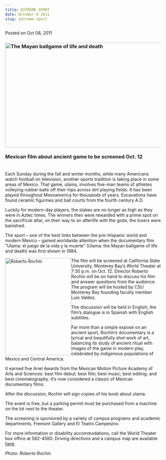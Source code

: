 ```yaml
---
title: EXTREME SPORT
date: October 8 2011
slug: extreme-sport
---
```


  



<span class="date">Posted on Oct 08, 2011    </span>
<h3><img alt=" The Mayan ballgame of life and death" height="338" src="https://news.csumb.edu/sites/default/files/65/attachments/news/images/ulama-small.jpg" width="550"><br>
<br>
Mexican film about ancient game to be screened Oct. 12</br></br></img></h3>
<p>Each Sunday during the fall and winter months, while many
Americans watch football on television, another sports tradition is
taking place in some areas of Mexico. That game, ulama, involves
five-man teams of athletes volleying rubber balls off their hips
across dirt playing fields. It has been played throughout
Mesoamerica for thousands of years. Excavations have found ceramic
figurines and ball courts from the fourth century A.D.</p>
<p>Luckily for modern-day players, the stakes are no longer as high
as they were in Aztec times. The winners then were rewarded with a
prime spot on the sacrificial altar, on their way to an afterlife
with the gods; the losers were banished.</p>
<p>The sport &#x2013; one of the best links between the pre-Hispanic world
and modern Mexico &#x2013; gained worldwide attention when the documentary
film &#x201C;Ulama: el juego de la vida y la muerte&#x201D; (Ulama: the Mayan
ballgame of life and death) was first shown in 1984.</p>
<p><img alt="Roberto Roch&#xED;n" src="https://news.csumb.edu/sites/default/files/65/attachments/news/images/roberto_rochin.jpg" style="float:left; width:214px; height:314px">The film will be
screened at California State University, Monterey Bay&#x2019;s World
Theater at 7:30 p.m. on Oct. 12. Director Roberto Roch&#xED;n will be on
hand to discuss his film and answer questions from the audience.
The program will be hosted by CSU Monterey Bay founding faculty
member Luis Valdez.</img></p>
<p>The discussion will be held in English; the film&#x2019;s dialogue is
in Spanish with English subtitles.</p>
<p>Far more than a simple expos&#xE9; on an ancient sport, Roch&#xED;n&#x2019;s
documentary is a lyrical and beautifully shot work of art,
balancing its study of ancient ritual with images of the game in
modern play, celebrated by indigenous populations of Mexico and
Central America.</p>
<p>It earned five Ariel Awards from the Mexican Motion Picture
Academy of Arts and Sciences: best film debut; best film; best
music; best editing; and best cinematography. It&#x2019;s now considered a
classic of Mexican documentary films.</p>
<p>After the discussion, Roch&#xED;n will sign copies of his book about
ulama.</p>
<p>The event is free, but a parking permit must be purchased from a
machine on the lot next to the theater.</p>
<p>The screening is sponsored by a variety of campus programs and
academic departments, Fremont Gallery and El Teatro Campesino.</p>
<p>For more information or disability accommodations, call the
World Theater box office at 582-4580. Driving directions and a
campus map are available <a href="https://csumb.edu/map" rel="nofollow">here</a>.</p>
<p class="small"><em>Photo: Roberto Roch&#xED;n</em><br>
&#xA0;</br></p>





 
